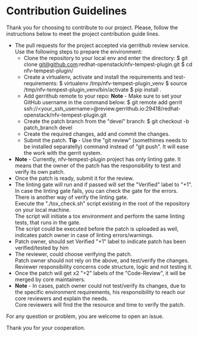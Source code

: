 # Contribution Guidelines

Thank you for choosing to contribute to our project.
Please, follow the instructions below to meet the project contribution guide lines.

- The pull requests for the project accepted via gerrithub review service.
  Use the following steps to prepare the environment:
    - Clone the repository to your local env and enter the directory:
        $ git clone git@github.com:redhat-openstack/nfv-tempest-plugin.git
        $ cd nfv-tempest-plugin/
    - Create a virtualenv, activate and install the requirements and test-requirements:
        $ virtualenv /tmp/nfv-tempest-plugin_venv
        $ source /tmp/nfv-tempest-plugin_venv/bin/activate
        $ pip install .
    - Add gerrithub remote to your repo:
      **Note** - Make sure to set your GitHub username in the command below:
        $ git remote add gerrit ssh://<your_ssh_username>@review.gerrithub.io:29418/redhat-openstack/nfv-tempest-plugin.git
    - Create the patch branch from the "devel" branch:
        $ git checkout -b patch_branch devel
    - Create the required changes, add and commit the changes.
    - Submit the patch.
      **Tip** - Use the "git review" (somethimes needs to be installed separatelly) command instead of "git push".
      It will ease the work with the gerrit system.
- **Note** - Currently, nfv-tempest-plugin project has only linting gate.
  It means that the owner of the patch has the responsibility to test and verify its own patch.
- Once the patch is ready, submit it for the review.  
- The linting gate will run and if passed will set the "Verified" label to "+1".  
  In case the linting gate fails, you can check the gate for the errors.  
  There is another way of verify the linting gate.  
  Execute the "./tox_check.sh" script existing in the root of the repository on your local machine.  
  The script will initiate a tox environment and perform the same linting tests, that runs in the gate.  
  The script could be executed before the patch is uploaded as well, indicates patch owner in case of linting errors/warnings.
- Patch owner, should set Verified "+1" label to indicate patch has been verified/tested by him
- The reviewer, could choose verifying the patch.  
  Patch owner should not rely on the above, and test/verify the changes.  
  Reviewer responsibility concerns code structure, logic and not testing it.
- Once the patch will get x2 "+2" labels of the "Code-Review", it will be merged by core maintainers.
- **Note** - In cases, patch owner could not test/verify its changes, due to the specific environment requirements,
  his responsibility to reach our core reviewers and explain the needs.  
  Core reviewers will find the the resource and time to verify the patch.

For any question or problem, you are welcome to open an issue.

Thank you for your cooperation.
